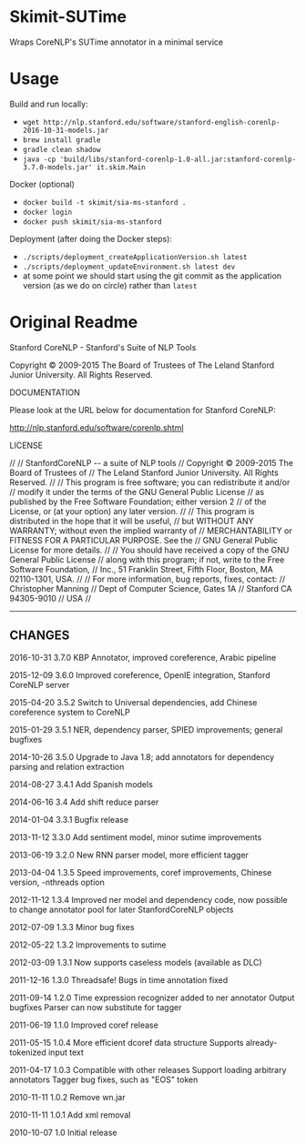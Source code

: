 # Skimit-SUTime

Wraps CoreNLP's SUTime annotator in a minimal service

# Usage

Build and run locally:
 
 - `wget http://nlp.stanford.edu/software/stanford-english-corenlp-2016-10-31-models.jar`
 - `brew install gradle`
 - `gradle clean shadow`
 - `java -cp 'build/libs/stanford-corenlp-1.0-all.jar:stanford-corenlp-3.7.0-models.jar' it.skim.Main`

Docker (optional)

 - `docker build -t skimit/sia-ms-stanford .`
 - `docker login` 
 - `docker push skimit/sia-ms-stanford`

 Deployment (after doing the Docker steps):

  - `./scripts/deployment_createApplicationVersion.sh latest`
  - `./scripts/deployment_updateEnvironment.sh latest dev`
  - at some point we should start using the git commit as the application version (as we do on circle) rather than `latest`


# Original Readme
Stanford CoreNLP - Stanford's Suite of NLP Tools


Copyright © 2009-2015 The Board of Trustees of
The Leland Stanford Junior University. All Rights Reserved.

DOCUMENTATION

Please look at the URL below for documentation for Stanford CoreNLP:

  http://nlp.stanford.edu/software/corenlp.shtml

LICENSE

//
// StanfordCoreNLP -- a suite of NLP tools
// Copyright © 2009-2015 The Board of Trustees of
// The Leland Stanford Junior University. All Rights Reserved.
//
// This program is free software; you can redistribute it and/or
// modify it under the terms of the GNU General Public License
// as published by the Free Software Foundation; either version 2
// of the License, or (at your option) any later version.
//
// This program is distributed in the hope that it will be useful,
// but WITHOUT ANY WARRANTY; without even the implied warranty of
// MERCHANTABILITY or FITNESS FOR A PARTICULAR PURPOSE.  See the
// GNU General Public License for more details.
//
// You should have received a copy of the GNU General Public License
// along with this program; if not, write to the Free Software Foundation,
// Inc., 51 Franklin Street, Fifth Floor, Boston, MA  02110-1301, USA.
//
// For more information, bug reports, fixes, contact:
//    Christopher Manning
//    Dept of Computer Science, Gates 1A
//    Stanford CA 94305-9010
//    USA
//

---------------------------------
CHANGES
---------------------------------

2016-10-31    3.7.0     KBP Annotator, improved coreference, Arabic 
                        pipeline 

2015-12-09    3.6.0     Improved coreference, OpenIE integration, 
                        Stanford CoreNLP server 

2015-04-20    3.5.2     Switch to Universal dependencies, add Chinese 
                        coreference system to CoreNLP 

2015-01-29    3.5.1     NER, dependency parser, SPIED improvements; 
                        general bugfixes 

2014-10-26    3.5.0     Upgrade to Java 1.8; add annotators for 
                        dependency parsing and relation extraction 

2014-08-27    3.4.1     Add Spanish models 

2014-06-16      3.4     Add shift reduce parser 

2014-01-04    3.3.1     Bugfix release

2013-11-12    3.3.0     Add sentiment model, minor sutime improvements

2013-06-19    3.2.0     New RNN parser model, more efficient tagger

2013-04-04    1.3.5     Speed improvements, coref improvements,
                        Chinese version, -nthreads option

2012-11-12    1.3.4     Improved ner model and dependency code,
                        now possible to change annotator pool for
                        later StanfordCoreNLP objects

2012-07-09    1.3.3     Minor bug fixes

2012-05-22    1.3.2     Improvements to sutime

2012-03-09    1.3.1     Now supports caseless models (available as DLC)

2011-12-16    1.3.0     Threadsafe!
                        Bugs in time annotation fixed

2011-09-14    1.2.0     Time expression recognizer added to ner annotator
                        Output bugfixes
                        Parser can now substitute for tagger

2011-06-19    1.1.0     Improved coref release

2011-05-15    1.0.4     More efficient dcoref data structure
                        Supports already-tokenized input text

2011-04-17    1.0.3     Compatible with other releases
                        Support loading arbitrary annotators
                        Tagger bug fixes, such as "EOS" token

2010-11-11    1.0.2     Remove wn.jar

2010-11-11    1.0.1     Add xml removal

2010-10-07      1.0     Initial release

